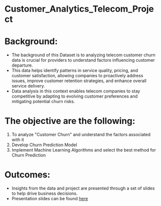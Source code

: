 # Customer_Analytics_Telecom_Project


# Background:
- The background of this Dataset is to analyzing telecom customer churn data is crucial for providers to understand factors influencing customer departure. 
- This data helps identify patterns in service quality, pricing, and customer satisfaction, allowing companies to proactively address issues, improve customer retention strategies, and enhance overall service delivery. 
- Data analysis in this context enables telecom companies to stay competitive by adapting to evolving customer preferences and mitigating potential churn risks.


# The objective are the following:
1. To analyze "Customer Churn" and understand the factors associated with it
2. Develop Churn Prediction Model 
3. Implement Machine Learning Algorithms and select the best method for Churn Prediction


# Outcomes:
- Insights from the data and project are presented through a set of slides to help drive business decisions.
- Presentation slides can be found [here](https://github.com/robert-solomon12/Customer_Analytics_Telecom_Project/blob/main/Telekom_Analytics_Pre.pdf) 
